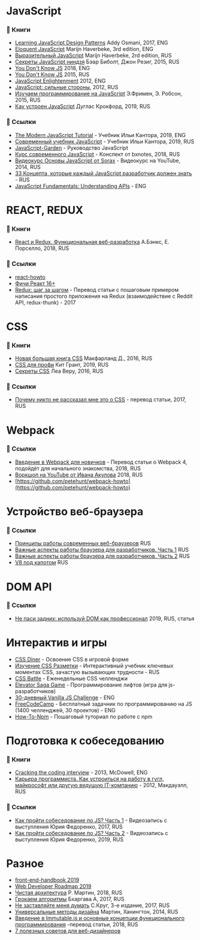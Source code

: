 # JavaScript

### :book: Книги

* [Learning JavaScript Design Patterns](https://addyosmani.com/resources/essentialjsdesignpatterns/book/) Addy Osmani, 2017, ENG
* [Eloquent JavaScript](http://eloquentjavascript.net/) Marijn Haverbeke, 3rd edition, ENG
* [Выразительный JavaScript](https://karmazzin.gitbooks.io/eloquentjavascript_ru/content/) Marijn Haverbeke, 2rd edition, RUS
* [Секреты JavaScript ниндзя](http://www.habucenter.ru/upload/iblock/76a/76a7f6a0d1fda54f72505775f5b9d864.pdf) Бэар Биболт, Джон Резиг, 2015, RUS
* [You Don't Know JS](https://github.com/getify/You-Dont-Know-JS) 2018, ENG
* [You Don't Know JS](https://github.com/azat-io/you-dont-know-js-ru) 2015, RUS
* [JavaScript Enlightenment](https://vk.com/doc205367072_265124297) 2012, ENG
* [JavaScript: сильные стороны](https://vk.com/doc10903696_272054170?hash=25ef73bb275dc4cb0e&dl=ac20f5e465672106d1), 2012, RUS
* [Изучаем программирование на JavaScript](https://vk.com/doc247540843_451332840?hash=dc2d1c75ea81e0dd88&dl=ab3b056f818825c5e3) Э.Фримен, Э. Робсон, 2015, RUS
* [Кау устроен JavaScript](https://vk.com/doc44301783_506046020) Дуглас Крокфорд, 2019, RUS

### :link: Ссылки

* [The Modern JavaScript Tutorial](http://javascript.info/) - Учебник Ильи Кантора, 2019, ENG 
* [Современный учебник JavaScript](https://learn.javascript.ru/) - Учебник Ильи Кантора, 2019, RUS 
* [JavaScript-Garden](https://bonsaiden.github.io/JavaScript-Garden/ru/) - Руководство JavaScript
* [Курс современного JavaScript](https://bxnotes.ru/conspect/kurs-sovremennogo-javascript/) - Конспект от bxnotes, 2018, RUS
* [Видеокурс Основы JavaScript от Sorax](https://www.youtube.com/playlist?list=PL363QX7S8MfSxcHzvkNEqMYbOyhLeWwem) - Видеокурс на YouTube, 2014, RUS
* [33 Концепта, которые каждый JavaScript разработчик должен знать 
](https://github.com/gumennii/33-js-concepts) - RUS
* [JavaScript Fundamentals: Understanding APIs](https://github.com/codyfet/fe-resources/blob/master/README.md) - ENG

# REACT, REDUX

### :book: Книги

* [React и Redux. Функциональная веб-разработка](https://vk.com/doc112601340_459055741?hash=09ff8dbdfb87e57f7c&dl=19f5a59504b66e5074) А.Бэнкс, Е. Порселло, 2018, RUS

### :link: Ссылки

* [react-howto](https://github.com/petehunt/react-howto/blob/master/README-ru.md)
* [Фичи Реакт 16+](https://medium.com/nuances-of-programming/%D0%BF%D0%BE%D1%87%D0%B5%D0%BC%D1%83-react-16-%D1%8D%D1%82%D0%BE-%D0%B1%D0%BB%D0%B0%D0%B3%D0%BE%D1%81%D0%BB%D0%BE%D0%B2%D0%B5%D0%BD%D0%B8%D0%B5-%D0%B4%D0%BB%D1%8F-react-%D1%80%D0%B0%D0%B7%D1%80%D0%B0%D0%B1%D0%BE%D1%82%D1%87%D0%B8%D0%BA%D0%BE%D0%B2-4b4a8d22033)
* [Redux: шаг за шагом](https://medium.com/devschacht/redux-step-by-step-e6c42a9b00cd) - Перевод статьи с пошаговым примером написания простого приложения на Redux (взаимодействие с Reddit API, redux-thunk) - 2017

# CSS

### :book: Книги

* [Новая большая книга CSS](https://orkhanalyshov.com/media/HTMLCSS/DavidSawyerMcFarlandCSStheMissingManual.pdf) Макфарланд Д., 2016, RUS
* [CSS для профи](https://vk.com/doc382132060_497997477?hash=ebd2a27862fb6f7a0c&dl=ac834b2017ef9f8fa9) Кит Грант, 2019, RUS
* [Секреты CSS](https://vk.com/doc11339918_445281793) Леа Веру, 2016, RUS

### :link: Ссылки

* [Почему никто не рассказал мне это о CSS](https://medium.com/nuances-of-programming/%D0%BF%D0%BE%D1%87%D0%B5%D0%BC%D1%83-%D0%BD%D0%B8%D0%BA%D1%82%D0%BE-%D0%BD%D0%B5-%D1%80%D0%B0%D1%81%D1%81%D0%BA%D0%B0%D0%B7%D0%B0%D0%BB-%D0%BC%D0%BD%D0%B5-%D1%8D%D1%82%D0%BE-%D0%BE-css-6cb08755724) - перевод статьи, 2017, RUS

# Webpack

### :link: Ссылки

* [Введение в Webpack для новичков](https://medium.com/nuances-of-programming/%D0%B2%D0%B2%D0%B5%D0%B4%D0%B5%D0%BD%D0%B8%D0%B5-%D0%B2-webpack-%D0%B4%D0%BB%D1%8F-%D0%BD%D0%BE%D0%B2%D0%B8%D1%87%D0%BA%D0%BE%D0%B2-6cafbf562386) - Перевод статьи о Webpack 4, подойдёт для начального знакомства, 2018, RUS
* [Воркшоп на YouTube от Ивана Акулова](https://www.youtube.com/playlist?list=PLTbz5Wv5vNcs0zKKmF0DSo6m05RnMqUXk) 2018, RUS
* [https://github.com/petehunt/webpack-howto](https://github.com/petehunt/webpack-howto)

# Устройство веб-браузера

### :link: Ссылки

* [Принципы работы современных веб-браузеров](https://www.html5rocks.com/ru/tutorials/internals/howbrowserswork/) RUS
* [Важные аспекты работы браузера для разработчиков. Часть 1](https://habr.com/ru/company/dataart/blog/304138/) RUS
* [Важные аспекты работы браузера для разработчиков. Часть 2](https://habr.com/ru/company/dataart/blog/304934/) RUS
* [V8 под капотом](https://habr.com/ru/company/jugru/blog/338930/) RUS

# DOM API

### :link: Ссылки

* [Не паси задних: используй DOM как профессионал](https://proglib.io/p/ne-pasi-zadnih-ispolzuy-dom-kak-professional-2019-09-11) 2019, RUS, статья

# Интерактив и игры

* [CSS Diner](http://flukeout.github.io/) - Освоение CSS в игровой форме
* [Изучение CSS Разметки](http://ru.learnlayout.com/) - Интерактивный учебник ключевых моментах CSS, зачастую вызывающих трудности - RUS
* [CSS Battle](https://cssbattle.dev/) - Еженедельные CSS челленджи
* [Elevator Saga Game](https://play.elevatorsaga.com/) - Программирование лифтов (игра для js-разработчиков) 
* [30-дневный Vanilla JS Challenge](https://github.com/wesbos/JavaScript30) - ENG
* [FreeCodeCamp](https://www.freecodecamp.org/) - Бесплатный задачник по программированию на JS (1400 челленджей, 30 проектов) - ENG
* [How-To-Npm](https://www.npmjs.com/package/how-to-npm) - Пошаговый туториал по работе с npm

# Подготовка к собеседованию

### :book: Книги

* [Cracking the coding interview](https://vk.com/doc123534285_438034972?hash=0447ced823c8248400&dl=e563ce609a0f9685c8) - 2013, McDowell, ENG
* [Карьера программиста. Как устроиться на работу в гугл, майкрософт или другую ведущую IT-компанию](https://vk.com/doc4262442_319931677?hash=e1bd6c6db10c2fe1eb&dl=87dcc92bd1a3712a5e) - 2012, Макдауэлл, RUS

### :link: Ссылки
* [Как пройти собеседование по JS? Часть 1](https://www.youtube.com/watch?v=ncaWoyLINoI&t=1794s) - Видеозапись с выступления Юрия Федоренко, 2017, RUS
*  [Как пройти собеседование по JS? Часть 2](https://www.youtube.com/watch?v=HsXKiKNdeTI) - Видеозапись с выступления Юрия Федоренко, 2019, RUS

# Разное

* [front-end-handbook 2019](https://frontendmasters.com/books/front-end-handbook/2019/#1)
* [Web Developer Roadmap 2019](https://github.com/kamranahmedse/developer-roadmap)
* [Чистая архитектура](https://vk.com/doc44301783_469642449?hash=5d281ab26c9f4947d5&dl=20b940f81ae4b21140) Р. Мартин, 2018, RUS
* [Грокаем алгоритмы](https://vk.com/doc2036633_461668315?hash=3bbe2d53fdb5bac884&dl=71b079d5bac8067813) Бхаргава А, 2017, RUS
* [Не заставляйте меня думать](https://vk.com/doc497141998_473199360) C.Круг, 3-е издание, 2017, RUS
* [Универсальные методы дизайна](https://kpp68.ru/wp-content/uploads/bsk-pdf-manager/2015-07-31_6.pdf) Мартин, Ханингтон, 2014, RUS
* [Введение в Immutable.js и основные концепции функционального программирования](https://medium.com/devschacht/sebasti%C3%A1n-peyrott-introduction-to-immutablejs-and-functional-programming-concepts-b3a6555af0ee) -перевод статьи, 2018, RUS
* [7 полезных советов для веб-дизайнеров](https://medium.com/nuances-of-programming/7-%D0%BF%D0%BE%D0%BB%D0%B5%D0%B7%D0%BD%D1%8B%D1%85-%D1%81%D0%BE%D0%B2%D0%B5%D1%82%D0%BE%D0%B2-%D0%BF%D0%BE-%D0%B4%D0%B8%D0%B7%D0%B0%D0%B9%D0%BD%D1%83-4cb531ebd50)
